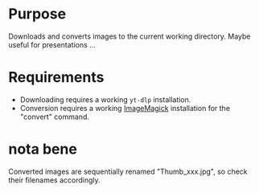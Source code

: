 # Purpose
Downloads and converts images to the current working directory. Maybe useful for presentations …

# Requirements 
- Downloading requires a working `yt-dlp` installation. 
- Conversion requires a working [ImageMagick](https://imagemagick.org) installation for the "convert" command.

# nota bene
Converted images are sequentially renamed "Thumb_xxx.jpg", so check their filenames accordingly.
